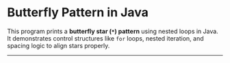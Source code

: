 # Butterfly Pattern in Java

This program prints a **butterfly star (`*`) pattern** using nested loops in Java.  
It demonstrates control structures like `for` loops, nested iteration, and spacing logic to align stars properly.

---

